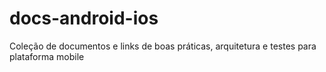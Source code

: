 # docs-android-ios
Coleção de documentos e links de boas práticas, arquitetura e testes para plataforma mobile
